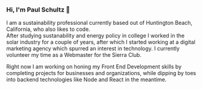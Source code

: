### Hi, I'm Paul Schultz 👋

I am a sustainability professional currently based out of Huntington Beach, California, who also likes to code.  
After studying sustanability and energy policy in college I worked in the solar industry for a couple of years, after which I started working at a digital marketing agency which spurred an interest in technology. I currently volunteer my time as a Webmaster for the Sierra Club. 

Right now I am working on honing my Front End Development skills by completing projects for businesses and organizations, while dipping by toes into backend technologies like Node and React in the meantime.


